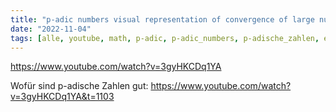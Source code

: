 ```yaml
---
title: "p-adic numbers visual representation of convergence of large numbers"
date: "2022-11-04"
tags: [alle, youtube, math, p-adic, p-adic_numbers, p-adische_zahlen, eric_rowland, color, farbe, konvergenz, convergence]
---
```


https://www.youtube.com/watch?v=3gyHKCDq1YA

Wofür sind p-adische Zahlen gut: https://www.youtube.com/watch?v=3gyHKCDq1YA&t=1103 